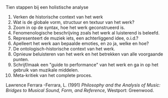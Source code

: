 Tien stappen bij een holistische analyse
1. Verken de historische context van het werk
2. Wat is de globale vorm, structuur en textuur van het werk?
3. Zoom in op de syntax, hoe het werk geconstrueerd is.
4. Fenomenologische beschrijving zoals het werk al luisterend is beleefd.
5. Representeert de muziek iets, een achterliggend idee, o.i.d.?
6. Apelleert het werk aan bepaalde emoties, en zo ja, welke en hoe?
7.  De ontologisch-historische context van het werk.
8. Opnieuw beluisteren van het werk en het betrekken van alle voorgaande punten.
9. Schrijf/maak een "guide to performance" van het werk en ga in op het gebruik van muzikale middelen.
10. Meta-kritiek van het complete proces.

Lawrence Ferrara -Ferrara, L. (1991) *Philosophy and the Analysis of Music: Bridges to Musical Sound, Form, and Reference*, Westport: Greenwood.